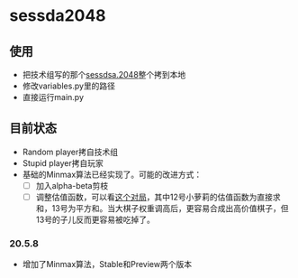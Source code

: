 # sessda2048
 
## 使用

- 把技术组写的那个[sessdsa.2048](https://github.com/pkulab409/sessdsa.2048)整个拷到本地
- 修改variables.py里的路径
- 直接运行main.py

## 目前状态

- Random player拷自技术组
- Stupid player拷自玩家
- 基础的Minmax算法已经实现了。可能的改进方式：
  - [ ] 加入alpha-beta剪枝
  - [ ] 调整估值函数，可以看[这个对局](http://162.105.17.143:9580/match/liGPdQ48Hg/)，其中12号小萝莉的估值函数为直接求和，13号为平方和。当大棋子权重调高后，更容易合成出高价值棋子，但13号的子儿反而更容易被吃掉了。

### 20.5.8

- 增加了Minmax算法，Stable和Preview两个版本